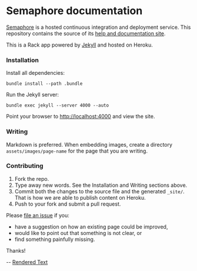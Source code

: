 # Semaphore documentation

[Semaphore](https://semaphoreapp.com) is a hosted continuous integration and deployment service. This repository contains the source of its [help and documentation site](http://docs.semaphoreapp.com).

This is a Rack app powered by [Jekyll](http://jekyllrb.com) and hosted on Heroku.

### Installation

Install all dependencies:

    bundle install --path .bundle

Run the Jekyll server:

    bundle exec jekyll --server 4000 --auto

Point your browser to [http://localhost:4000](http://localhost:4000) and view the site.

### Writing

Markdown is preferred. When embedding images, create a directory `assets/images/page-name` for the page that you are writing.

### Contributing

1. Fork the repo.
2. Type away new words. See the Installation and Writing sections above.
3. Commit both the changes to the source file and the generated `_site/`. That is how we are able to publish content on Heroku.
3. Push to your fork and submit a pull request.

Please [file an issue](https://github.com/renderedtext/semaphore-docs/issues) if you:

- have a suggestion on how an existing page could be improved,
- would like to point out that something is not clear, or
- find something painfully missing.

Thanks!

-- [Rendered Text](http://renderedtext.com)
